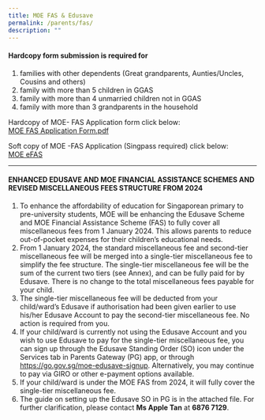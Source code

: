 ```yaml
---
title: MOE FAS & Edusave
permalink: /parents/fas/
description: ""
---
```

#### Hardcopy form submission is required for
1. families with other dependents (Great grandparents, Aunties/Uncles, Cousins and others)
2. family with more than 5 children in GGAS
3. family with more than 4 unmarried children not in GGAS
4. family with more than 3 grandparents in the household

Hardcopy of MOE- FAS Application form click below: <br>
[MOE FAS Application Form.pdf](/files/Parents/MOE_FAS_Application%20Form_REVISED_14%20Oct%202022.pdf)


Soft copy of MOE -FAS Application (Singpass required) click below: <br>
[MOE eFAS](https://go.gov.sg/moe-efas)

______________________________________

#### ENHANCED EDUSAVE AND MOE FINANCIAL ASSISTANCE SCHEMES AND REVISED MISCELLANEOUS FEES STRUCTURE FROM 2024

1. To enhance the affordability of education for Singaporean primary to pre-university students, MOE will be enhancing the Edusave Scheme and MOE Financial Assistance Scheme (FAS) to fully cover all miscellaneous fees from 1 January 2024. This allows parents to reduce out-of-pocket expenses for their children’s educational needs. 
2. From 1 January 2024, the standard miscellaneous fee and second-tier miscellaneous fee will be merged into a single-tier miscellaneous fee to simplify the fee structure. The single-tier miscellaneous fee will be the sum of the current two tiers (see Annex), and can be fully paid for by Edusave. There is no change to the total miscellaneous fees payable for your child. 
3. The single-tier miscellaneous fee will be deducted from your child/ward’s Edusave if authorisation had been given earlier to use his/her Edusave Account to pay the second-tier miscellaneous fee. No action is required from you. 
4. If your child/ward is currently not using the Edusave Account and you wish to use Edusave to pay for the single-tier miscellaneous fee, you can sign up through the Edusave Standing Order (SO) icon under the Services tab in Parents Gateway (PG) app, or through https://go.gov.sg/moe-edusave-signup.  Alternatively, you may continue to pay via GIRO or other e-payment options available. 
5. If your child/ward is under the MOE FAS from 2024, it will fully cover the single-tier miscellaneous fee.  
6. The guide on setting up the Edusave SO in PG is in the attached file. For further clarification, please contact **Ms Apple Tan** at **6876 7129**.